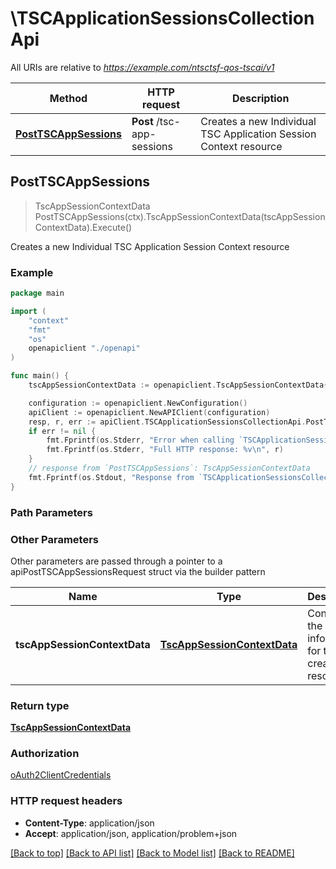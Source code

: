 # \TSCApplicationSessionsCollectionApi

All URIs are relative to *https://example.com/ntsctsf-qos-tscai/v1*

Method | HTTP request | Description
------------- | ------------- | -------------
[**PostTSCAppSessions**](TSCApplicationSessionsCollectionApi.md#PostTSCAppSessions) | **Post** /tsc-app-sessions | Creates a new Individual TSC Application Session Context resource



## PostTSCAppSessions

> TscAppSessionContextData PostTSCAppSessions(ctx).TscAppSessionContextData(tscAppSessionContextData).Execute()

Creates a new Individual TSC Application Session Context resource

### Example

```go
package main

import (
    "context"
    "fmt"
    "os"
    openapiclient "./openapi"
)

func main() {
    tscAppSessionContextData := openapiclient.TscAppSessionContextData{Interface{}: new(interface{})} // TscAppSessionContextData | Contains the information for the creation the resource.

    configuration := openapiclient.NewConfiguration()
    apiClient := openapiclient.NewAPIClient(configuration)
    resp, r, err := apiClient.TSCApplicationSessionsCollectionApi.PostTSCAppSessions(context.Background()).TscAppSessionContextData(tscAppSessionContextData).Execute()
    if err != nil {
        fmt.Fprintf(os.Stderr, "Error when calling `TSCApplicationSessionsCollectionApi.PostTSCAppSessions``: %v\n", err)
        fmt.Fprintf(os.Stderr, "Full HTTP response: %v\n", r)
    }
    // response from `PostTSCAppSessions`: TscAppSessionContextData
    fmt.Fprintf(os.Stdout, "Response from `TSCApplicationSessionsCollectionApi.PostTSCAppSessions`: %v\n", resp)
}
```

### Path Parameters



### Other Parameters

Other parameters are passed through a pointer to a apiPostTSCAppSessionsRequest struct via the builder pattern


Name | Type | Description  | Notes
------------- | ------------- | ------------- | -------------
 **tscAppSessionContextData** | [**TscAppSessionContextData**](TscAppSessionContextData.md) | Contains the information for the creation the resource. | 

### Return type

[**TscAppSessionContextData**](TscAppSessionContextData.md)

### Authorization

[oAuth2ClientCredentials](../README.md#oAuth2ClientCredentials)

### HTTP request headers

- **Content-Type**: application/json
- **Accept**: application/json, application/problem+json

[[Back to top]](#) [[Back to API list]](../README.md#documentation-for-api-endpoints)
[[Back to Model list]](../README.md#documentation-for-models)
[[Back to README]](../README.md)


